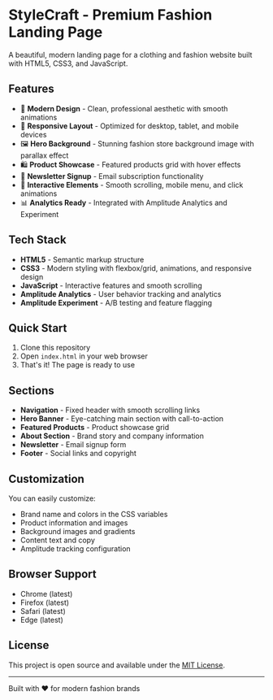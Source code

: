 # StyleCraft - Premium Fashion Landing Page

A beautiful, modern landing page for a clothing and fashion website built with HTML5, CSS3, and JavaScript.

## Features

- 🎨 **Modern Design** - Clean, professional aesthetic with smooth animations
- 📱 **Responsive Layout** - Optimized for desktop, tablet, and mobile devices
- 🖼️ **Hero Background** - Stunning fashion store background image with parallax effect
- 🛍️ **Product Showcase** - Featured products grid with hover effects
- 📧 **Newsletter Signup** - Email subscription functionality
- 🎯 **Interactive Elements** - Smooth scrolling, mobile menu, and click animations
- 📊 **Analytics Ready** - Integrated with Amplitude Analytics and Experiment

## Tech Stack

- **HTML5** - Semantic markup structure
- **CSS3** - Modern styling with flexbox/grid, animations, and responsive design
- **JavaScript** - Interactive features and smooth scrolling
- **Amplitude Analytics** - User behavior tracking and analytics
- **Amplitude Experiment** - A/B testing and feature flagging

## Quick Start

1. Clone this repository
2. Open `index.html` in your web browser
3. That's it! The page is ready to use

## Sections

- **Navigation** - Fixed header with smooth scrolling links
- **Hero Banner** - Eye-catching main section with call-to-action
- **Featured Products** - Product showcase grid
- **About Section** - Brand story and company information
- **Newsletter** - Email signup form
- **Footer** - Social links and copyright

## Customization

You can easily customize:
- Brand name and colors in the CSS variables
- Product information and images
- Background images and gradients
- Content text and copy
- Amplitude tracking configuration

## Browser Support

- Chrome (latest)
- Firefox (latest)
- Safari (latest)
- Edge (latest)

## License

This project is open source and available under the [MIT License](LICENSE).

---

Built with ❤️ for modern fashion brands
